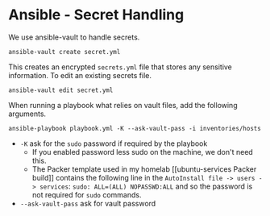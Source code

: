 # Ansible - Secret Handling

We use ansible-vault to handle secrets.

```
ansible-vault create secret.yml
```

This creates an encrypted `secrets.yml` file that stores any sensitive information. To edit an existing secrets file.

```
ansible-vault edit secret.yml
```

When running a playbook what relies on vault files, add the following arguments.

```
ansible-playbook playbook.yml -K --ask-vault-pass -i inventories/hosts
```

* `-K` ask for the `sudo` password if required by the playbook 
	* If you enabled password less sudo on the machine, we don't need this.
	* The Packer template used in my homelab [[ubuntu-services Packer build]] contains the following line in the `AutoInstall file -> users -> services`:  `sudo: ALL=(ALL) NOPASSWD:ALL`  and so the password is not required for `sudo` commands.
* `--ask-vault-pass` ask for vault password